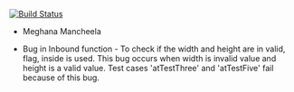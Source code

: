 [![Build Status](https://travis-ci.org/meghanamancheela/ConnectX.svg?branch=master)](https://travis-ci.org/meghanamancheela/ConnectX)
* Meghana Mancheela


* Bug in Inbound function - To check if the width and height are in valid, flag,
  inside is used. This bug occurs when width is invalid value and height is a
  valid value. Test cases 'atTestThree' and 'atTestFive' fail because of this
  bug.
